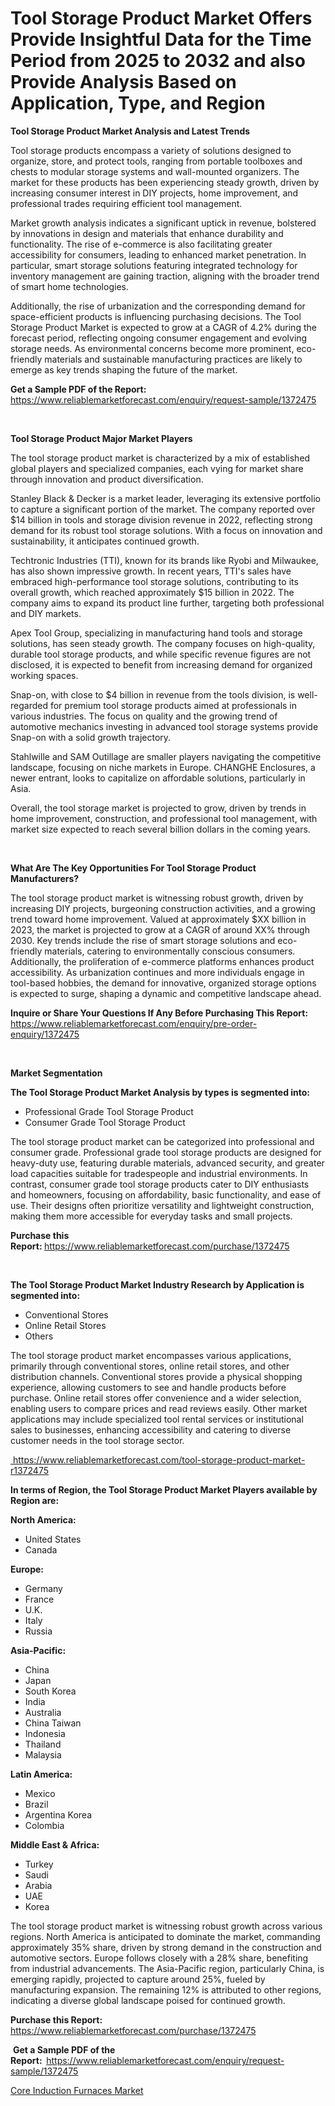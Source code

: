 <p><h1>Tool Storage Product Market Offers Provide Insightful Data for the Time Period from 2025 to 2032 and also Provide Analysis Based on Application, Type, and Region</h1></p><p><strong>Tool Storage Product Market Analysis and Latest Trends</strong></p>
<p><p>Tool storage products encompass a variety of solutions designed to organize, store, and protect tools, ranging from portable toolboxes and chests to modular storage systems and wall-mounted organizers. The market for these products has been experiencing steady growth, driven by increasing consumer interest in DIY projects, home improvement, and professional trades requiring efficient tool management.</p><p>Market growth analysis indicates a significant uptick in revenue, bolstered by innovations in design and materials that enhance durability and functionality. The rise of e-commerce is also facilitating greater accessibility for consumers, leading to enhanced market penetration. In particular, smart storage solutions featuring integrated technology for inventory management are gaining traction, aligning with the broader trend of smart home technologies.</p><p>Additionally, the rise of urbanization and the corresponding demand for space-efficient products is influencing purchasing decisions. The Tool Storage Product Market is expected to grow at a CAGR of 4.2% during the forecast period, reflecting ongoing consumer engagement and evolving storage needs. As environmental concerns become more prominent, eco-friendly materials and sustainable manufacturing practices are likely to emerge as key trends shaping the future of the market.</p></p>
<p><strong>Get a Sample PDF of the Report:&nbsp;</strong> <a href="https://www.reliablemarketforecast.com/enquiry/request-sample/1372475?utm_campaign=3029&utm_medium=2&utm_source=Github&utm_content=ia&utm_term=22032025&utm_id=tool-storage-product">https://www.reliablemarketforecast.com/enquiry/request-sample/1372475</a></p>
<p>&nbsp;</p>
<p><strong>Tool Storage Product Major Market Players</strong></p>
<p><p>The tool storage product market is characterized by a mix of established global players and specialized companies, each vying for market share through innovation and product diversification. </p><p>Stanley Black & Decker is a market leader, leveraging its extensive portfolio to capture a significant portion of the market. The company reported over $14 billion in tools and storage division revenue in 2022, reflecting strong demand for its robust tool storage solutions. With a focus on innovation and sustainability, it anticipates continued growth.</p><p>Techtronic Industries (TTI), known for its brands like Ryobi and Milwaukee, has also shown impressive growth. In recent years, TTI's sales have embraced high-performance tool storage solutions, contributing to its overall growth, which reached approximately $15 billion in 2022. The company aims to expand its product line further, targeting both professional and DIY markets.</p><p>Apex Tool Group, specializing in manufacturing hand tools and storage solutions, has seen steady growth. The company focuses on high-quality, durable tool storage products, and while specific revenue figures are not disclosed, it is expected to benefit from increasing demand for organized working spaces.</p><p>Snap-on, with close to $4 billion in revenue from the tools division, is well-regarded for premium tool storage products aimed at professionals in various industries. The focus on quality and the growing trend of automotive mechanics investing in advanced tool storage systems provide Snap-on with a solid growth trajectory.</p><p>Stahlwille and SAM Outillage are smaller players navigating the competitive landscape, focusing on niche markets in Europe. CHANGHE Enclosures, a newer entrant, looks to capitalize on affordable solutions, particularly in Asia.</p><p>Overall, the tool storage market is projected to grow, driven by trends in home improvement, construction, and professional tool management, with market size expected to reach several billion dollars in the coming years.</p></p>
<p>&nbsp;</p>
<p><strong>What Are The Key Opportunities For Tool Storage Product Manufacturers?</strong></p>
<p><p>The tool storage product market is witnessing robust growth, driven by increasing DIY projects, burgeoning construction activities, and a growing trend toward home improvement. Valued at approximately $XX billion in 2023, the market is projected to grow at a CAGR of around XX% through 2030. Key trends include the rise of smart storage solutions and eco-friendly materials, catering to environmentally conscious consumers. Additionally, the proliferation of e-commerce platforms enhances product accessibility. As urbanization continues and more individuals engage in tool-based hobbies, the demand for innovative, organized storage options is expected to surge, shaping a dynamic and competitive landscape ahead.</p></p>
<p><strong>Inquire or Share Your Questions If Any Before Purchasing This Report:</strong> <a href="https://www.reliablemarketforecast.com/enquiry/pre-order-enquiry/1372475?utm_campaign=3029&utm_medium=2&utm_source=Github&utm_content=ia&utm_term=22032025&utm_id=tool-storage-product">https://www.reliablemarketforecast.com/enquiry/pre-order-enquiry/1372475</a></p>
<p>&nbsp;</p>
<p><strong>Market Segmentation</strong></p>
<p><strong>The Tool Storage Product Market Analysis by types is segmented into:</strong></p>
<p><ul><li>Professional Grade Tool Storage Product</li><li>Consumer Grade Tool Storage Product</li></ul></p>
<p><p>The tool storage product market can be categorized into professional and consumer grade. Professional grade tool storage products are designed for heavy-duty use, featuring durable materials, advanced security, and greater load capacities suitable for tradespeople and industrial environments. In contrast, consumer grade tool storage products cater to DIY enthusiasts and homeowners, focusing on affordability, basic functionality, and ease of use. Their designs often prioritize versatility and lightweight construction, making them more accessible for everyday tasks and small projects.</p></p>
<p><strong>Purchase this Report:&nbsp;</strong><a href="https://www.reliablemarketforecast.com/purchase/1372475?utm_campaign=3029&utm_medium=2&utm_source=Github&utm_content=ia&utm_term=22032025&utm_id=tool-storage-product">https://www.reliablemarketforecast.com/purchase/1372475</a></p>
<p>&nbsp;</p>
<p><strong>The Tool Storage Product Market Industry Research by Application is segmented into:</strong></p>
<p><ul><li>Conventional Stores</li><li>Online Retail Stores</li><li>Others</li></ul></p>
<p><p>The tool storage product market encompasses various applications, primarily through conventional stores, online retail stores, and other distribution channels. Conventional stores provide a physical shopping experience, allowing customers to see and handle products before purchase. Online retail stores offer convenience and a wider selection, enabling users to compare prices and read reviews easily. Other market applications may include specialized tool rental services or institutional sales to businesses, enhancing accessibility and catering to diverse customer needs in the tool storage sector.</p></p>
<p><a href="https://www.reliablemarketforecast.com/tool-storage-product-market-r1372475?utm_campaign=3029&utm_medium=2&utm_source=Github&utm_content=ia&utm_term=22032025&utm_id=tool-storage-product">&nbsp;https://www.reliablemarketforecast.com/tool-storage-product-market-r1372475</a></p>
<p><strong>In terms of Region, the Tool Storage Product Market Players available by Region are:</strong></p>
<p>
    <p> <strong> North America: </strong>
        <ul>
            <li>United States</li>
            <li>Canada</li>
        </ul>
        </p> 
    <p> <strong> Europe: </strong>
        <ul>
            <li>Germany</li>
            <li>France</li>
            <li>U.K.</li>
            <li>Italy</li>
            <li>Russia</li>
        </ul>
        </p> 
    <p> <strong> Asia-Pacific: </strong>
        <ul>
            <li>China</li>
            <li>Japan</li>
            <li>South Korea</li>
            <li>India</li>
            <li>Australia</li>
            <li>China Taiwan</li>
            <li>Indonesia</li>
            <li>Thailand</li>
            <li>Malaysia</li>
        </ul>
        </p> 
    <p> <strong> Latin America: </strong>
        <ul>
            <li>Mexico</li>
            <li>Brazil</li>
            <li>Argentina Korea</li>
            <li>Colombia</li>
        </ul>
        </p> 
    <p> <strong> Middle East & Africa: </strong>
        <ul>
            <li>Turkey</li>
            <li>Saudi</li>
            <li>Arabia</li>
            <li>UAE</li>
            <li>Korea</li>
        </ul>
    </p>
    </p>
<p><p>The tool storage product market is witnessing robust growth across various regions. North America is anticipated to dominate the market, commanding approximately 35% share, driven by strong demand in the construction and automotive sectors. Europe follows closely with a 28% share, benefiting from industrial advancements. The Asia-Pacific region, particularly China, is emerging rapidly, projected to capture around 25%, fueled by manufacturing expansion. The remaining 12% is attributed to other regions, indicating a diverse global landscape poised for continued growth.</p></p>
<p><strong>Purchase this Report: </strong><a href="https://www.reliablemarketforecast.com/purchase/1372475?utm_campaign=3029&utm_medium=2&utm_source=Github&utm_content=ia&utm_term=22032025&utm_id=tool-storage-product">https://www.reliablemarketforecast.com/purchase/1372475</a></p>
<p>&nbsp;<strong>Get a Sample PDF of the Report:&nbsp;&nbsp;</strong><a href="https://www.reliablemarketforecast.com/enquiry/request-sample/1372475?utm_campaign=3029&utm_medium=2&utm_source=Github&utm_content=ia&utm_term=22032025&utm_id=tool-storage-product">https://www.reliablemarketforecast.com/enquiry/request-sample/1372475</a></p>
<p><strong></strong></p>
<p><p><a href="https://github.com/shewlisapsai/Market-Research-Report-List-1/blob/main/core-induction-furnaces-market.md?utm_campaign=3029&utm_medium=2&utm_source=Github&utm_content=ia&utm_term=22032025&utm_id=tool-storage-product">Core Induction Furnaces Market</a></p></p>